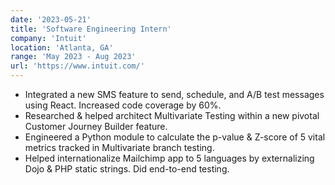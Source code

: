 ```yaml
---
date: '2023-05-21'
title: 'Software Engineering Intern'
company: 'Intuit'
location: 'Atlanta, GA'
range: 'May 2023 - Aug 2023'
url: 'https://www.intuit.com/'
---
```


- Integrated a new SMS feature to send, schedule, and A/B test messages using React. Increased code coverage by 60%.
- Researched & helped architect Multivariate Testing within a new pivotal Customer Journey Builder feature.
- Engineered a Python module to calculate the p-value & Z-score of 5 vital metrics tracked in Multivariate branch testing.
- Helped internationalize Mailchimp app to 5 languages by externalizing Dojo & PHP static strings. Did end-to-end testing.
